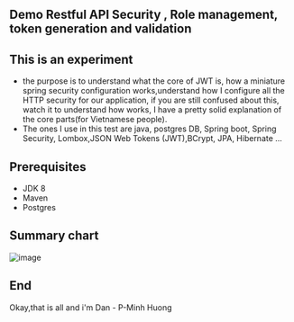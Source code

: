 ## Demo Restful API Security , Role management, token generation and validation

## This is an experiment

- the purpose is to understand what the core of JWT is, how a miniature spring security configuration works,understand how I configure all the HTTP security for our application, if you are still confused about this, watch it to understand how works, I have a pretty solid explanation of the core parts(for Vietnamese people).
- The ones I use in this test are java, postgres DB, Spring boot, Spring Security, Lombox,JSON Web Tokens (JWT),BCrypt, JPA, Hibernate ...
## Prerequisites

- JDK 8
- Maven
- Postgres

## Summary chart
<!--  
                                             - src
                                                  - main
                                                        -* com.DanCreate.loginregisEmail
                                                              - config 
                                                                      - ApplicationConfigAuxiliary.java
                                                                      - AuthenticationFilter.java
                                                                      - SecurityConfiguration.java
                                                              - controller
                                                                      - AuthenticationController.java
                                                              - model
                                                                  - dtos
                                                                         -- AuthenticateDtos.java
                                                                         -- RegisterDtos.java
                                                                         -- TokenType.java
                                                                         -- User.java
                                                                  - entities
                                                                         -- Role.java
                                                                         -- Token.java
                                                              - reponsitory
                                                                      - TokenRepository.java
                                                                      - UserRepository.java
                                                              - response
                                                                      - AuthTokenResponse.java
                                                              - runDemo
                                                                      - testController.java
                                                              - service
                                                                      - LogoutService.java
                                                                      - AuthenticationService.java
                                                              - util
                                                                          JwtServiceUtil.java
                                                              -SecurityTestingApplication.java
                                                  - resources
                                                              -application.properties
                                             - pom.xml
 -->

![image](https://user-images.githubusercontent.com/127305381/226135049-c4daf190-694b-408e-bef8-b1d76e175449.png)


## End
Okay,that is all and i'm Dan - P-Minh Huong
